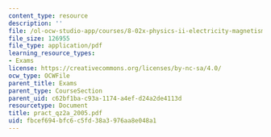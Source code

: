 ```yaml
---
content_type: resource
description: ''
file: /ol-ocw-studio-app/courses/8-02x-physics-ii-electricity-magnetism-with-an-experimental-focus-spring-2005/fbcef694bfc6c5fd38a3976aa8e048a1_pract_qz2a_2005.pdf
file_size: 126955
file_type: application/pdf
learning_resource_types:
- Exams
license: https://creativecommons.org/licenses/by-nc-sa/4.0/
ocw_type: OCWFile
parent_title: Exams
parent_type: CourseSection
parent_uid: c62bf1ba-c93a-1174-a4ef-d24a2de4113d
resourcetype: Document
title: pract_qz2a_2005.pdf
uid: fbcef694-bfc6-c5fd-38a3-976aa8e048a1
---
```


